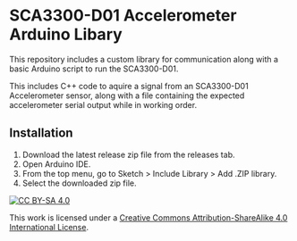 # SCA3300-D01 Accelerometer Arduino Libary

This repository includes a custom library for communication along with a basic
Arduino script to run the SCA3300-D01.

This includes C++ code to aquire a signal from an SCA3300-D01 Accelerometer
sensor, along with a file containing the expected accelerometer serial output
while in working order.

## Installation

1. Download the latest release zip file from the releases tab.
1. Open Arduino IDE.
1. From the top menu, go to Sketch > Include Library > Add .ZIP library.
1. Select the downloaded zip file.

[![CC BY-SA 4.0][cc-by-sa-shield]][cc-by-sa]

This work is licensed under a
[Creative Commons Attribution-ShareAlike 4.0 International License][cc-by-sa].


[cc-by-sa]: http://creativecommons.org/licenses/by-sa/4.0/
[cc-by-sa-image]: https://licensebuttons.net/l/by-sa/4.0/88x31.png
[cc-by-sa-shield]: https://img.shields.io/badge/License-CC%20BY--SA%204.0-lightgrey.svg
